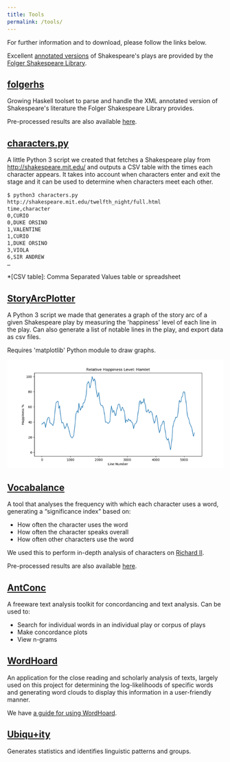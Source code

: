 ```yaml
---
title: Tools
permalink: /tools/
---
```


For further information and to download, please follow the links below.

Excellent [annotated versions][annotated] of Shakespeare's plays are provided by
the [Folger Shakespeare Library][folger].

[annotated]: http://www.folgerdigitaltexts.org/download/
[folger]: http://www.folger.edu/

## [folgerhs](https://github.com/SU-LOSP/folgerhs)

Growing Haskell toolset to parse and handle the XML annotated version of Shakespeare's
literature the Folger Shakespeare Library provides.

Pre-processed results are also available [here](/assets/folgerhs-results.zip).

## [characters.py](/tools/characters.py)

A little Python 3 script we created that fetches a Shakespeare play from
<http://shakespeare.mit.edu/> and outputs a CSV table with the times each
character appears. It takes into account when characters enter and exit the
stage and it can be used to determine when characters meet each other.

    $ python3 characters.py http://shakespeare.mit.edu/twelfth_night/full.html
    time,character
    0,CURIO
    0,DUKE ORSINO
    1,VALENTINE
    1,CURIO
    1,DUKE ORSINO
    3,VIOLA
    6,SIR ANDREW
    …

*[CSV table]: Comma Separated Values table or spreadsheet

## [StoryArcPlotter](/tools/StoryArcPlotter.py)

A Python 3 script we made that generates a graph of the story arc of a given Shakespeare play by measuring the 'happiness' level of each line in the play. Can also generate a list of notable lines in the play, and export data as csv files. 

Requires 'matplotlib' Python module to draw graphs.

![Example graph](/tools/StoryArcPlotterExample.png "Example graph produced by StoryArcPlotter")

## [Vocabalance](https://github.com/SU-LOSP/vocabalance/)

A tool that analyses the frequency with which each character uses a word,
generating a “significance index” based on:

 - How often the character uses the word
 - How often the character speaks overall
 - How often other characters use the word

We used this to perform in-depth analysis of characters on [Richard
II](/analyses/richard_ii).

Pre-processed results are also available [here](/assets/vocabalance-results.zip).

## [AntConc](http://www.laurenceanthony.net/software/antconc/)

A freeware text analysis toolkit for concordancing and text analysis. Can be used to:

- Search for individual words in an individual play or corpus of plays
- Make concordance plots
- View n-grams

## [WordHoard](http://wordhoard.northwestern.edu/)

An application for the close reading and scholarly analysis of texts, largely
used on this project for determining the log-likelihoods of specific words and
generating word clouds to display this information in a user-friendly manner.

We have [a guide for using WordHoard](wordhoard-howto.pdf).

## [Ubiqu+ity](http://vep.cs.wisc.edu/ubiq/)

Generates statistics and identifies linguistic patterns and groups.

